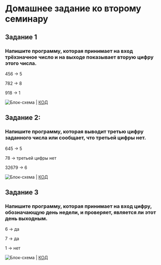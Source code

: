 # Домашнее задание ко второму семинару

## Задание 1

### Напишите программу, которая принимает на вход трёхзначное число и на выходе показывает вторую цифру этого числа.

456 -> 5

782 -> 8

918 -> 1

![Блок-схема](C:\User\Finam\Desktop\Homework2\Task1\diagram1.drawio.png) | [КОД](https://github.com/XeniaLS13/Homework2Console/blob/main/Task1/Program.cs)

## Задание 2:

### Напишите программу, которая выводит третью цифру заданного числа или сообщает, что третьей цифры нет.

645 -> 5

78 -> третьей цифры нет

32679 -> 6

![Блок-схема](C:\User\Finam\Desktop\Homework2\Task2\diagram2.drawio.png) | [КОД](https://github.com/XeniaLS13/Homework2Console/blob/main/Task2/Program.cs)

## Задание 3

### Напишите программу, которая принимает на вход цифру, обозначающую день недели, и проверяет, является ли этот день выходным.

6 -> да

7 -> да

1 -> нет

![Блок-схема](C:\User\Finam\Desktop\Homework3\Task3\diagram3.drawio.png) | [КОД](https://github.com/XeniaLS13/Homework2Console/blob/main/Task3/Program.cs)